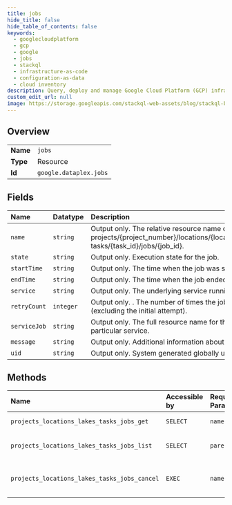 ```yaml
---
title: jobs
hide_title: false
hide_table_of_contents: false
keywords:
  - googlecloudplatform
  - gcp
  - google
  - jobs
  - stackql
  - infrastructure-as-code
  - configuration-as-data
  - cloud inventory
description: Query, deploy and manage Google Cloud Platform (GCP) infrastructure and resources using SQL
custom_edit_url: null
image: https://storage.googleapis.com/stackql-web-assets/blog/stackql-blog-post-featured-image.png
---
```

  
    

## Overview
<table><tbody>
<tr><td><b>Name</b></td><td><code>jobs</code></td></tr>
<tr><td><b>Type</b></td><td>Resource</td></tr>
<tr><td><b>Id</b></td><td><code>google.dataplex.jobs</code></td></tr>
</tbody></table>

## Fields
| Name | Datatype | Description |
|:-----|:---------|:------------|
| `name` | `string` | Output only. The relative resource name of the job, of the form: projects/{project_number}/locations/{location_id}/lakes/{lake_id}/ tasks/{task_id}/jobs/{job_id}. |
| `state` | `string` | Output only. Execution state for the job. |
| `startTime` | `string` | Output only. The time when the job was started. |
| `endTime` | `string` | Output only. The time when the job ended. |
| `service` | `string` | Output only. The underlying service running a job. |
| `retryCount` | `integer` | Output only. . The number of times the job has been retried (excluding the initial attempt). |
| `serviceJob` | `string` | Output only. The full resource name for the job run under a particular service. |
| `message` | `string` | Output only. Additional information about the current state. |
| `uid` | `string` | Output only. System generated globally unique ID for the job. |
## Methods
| Name | Accessible by | Required Params | Description |
|:-----|:--------------|:----------------|:------------|
| `projects_locations_lakes_tasks_jobs_get` | `SELECT` | `name` | Get job resource. |
| `projects_locations_lakes_tasks_jobs_list` | `SELECT` | `parent` | Lists Jobs under the given task. |
| `projects_locations_lakes_tasks_jobs_cancel` | `EXEC` | `name` | Cancel jobs running for the task resource. |
